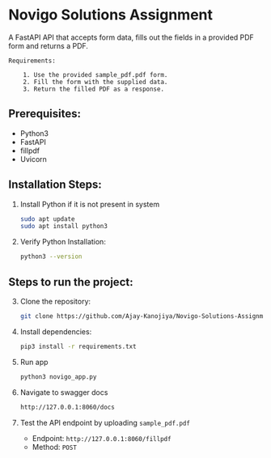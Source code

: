 # Novigo Solutions Assignment

A FastAPI API that accepts form data, fills out the fields in a provided PDF form and returns a PDF.

    Requirements:

        1. Use the provided sample_pdf.pdf form.
        2. Fill the form with the supplied data.
        3. Return the filled PDF as a response.

## Prerequisites:

- Python3
- FastAPI
- fillpdf
- Uvicorn

## Installation Steps:

1. Install Python if it is not present in system
    ```sh
   sudo apt update
   sudo apt install python3

2. Verify Python Installation:
    ```sh
    python3 --version

## Steps to run the project:

3. Clone the repository:
    ```sh
    git clone https://github.com/Ajay-Kanojiya/Novigo-Solutions-Assignment-.git

4. Install dependencies:
    ```sh
    pip3 install -r requirements.txt

5. Run app

    ```sh
    python3 novigo_app.py

6. Navigate to swagger docs
    ```sh
    http://127.0.0.1:8060/docs

7. Test the API endpoint by uploading ```sample_pdf.pdf```
    * Endpoint: ```http://127.0.0.1:8060/fillpdf```
    * Method: ```POST```




